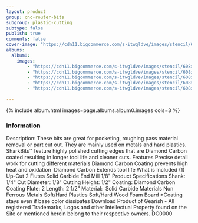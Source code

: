 ```yaml
---
layout: product
group: cnc-router-bits
subgroup: plastic-cutting
subtype: false
publish: true
comments: false
cover-image: "https://cdn11.bigcommerce.com/s-itwgldve/images/stencil/608x608/products/3219/7628/sb-10518-dc_s_w_1__06314.1675310613.png?c=2"
albums:
  album0:
    images:
        - "https://cdn11.bigcommerce.com/s-itwgldve/images/stencil/608x608/products/3219/7628/sb-10518-dc_s_w_1__06314.1675310613.png?c=2"
        - "https://cdn11.bigcommerce.com/s-itwgldve/images/stencil/608x608/products/3219/7717/10518-Bit_Spinning__62317.1675310613.gif?c=2"
        - "https://cdn11.bigcommerce.com/s-itwgldve/images/stencil/608x608/products/3219/7678/10518__49267.1675310613.png?c=2"
        - "https://cdn11.bigcommerce.com/s-itwgldve/images/stencil/608x608/products/3219/7665/10518-DC_in_use__64367.1675310613.JPG?c=2"
        - "https://cdn11.bigcommerce.com/s-itwgldve/images/stencil/608x608/products/3219/7415/SB-10518-DC__93359.1675310613.png?c=2"

---
```


{% include album.html images=page.albums.album0.images cols=3 %}

### Information

Description:
 These bits are great for pocketing, roughing pass material removal or part cut out. They are mainly used on metals and hard plastics.   SharkBits™ feature highly polished cutting edges that are Diamond Carbon coated resulting in longer tool life and cleaner cuts.  Features  Precise detail work for cutting different materials Diamond Carbon Coating prevents high heat and oxidation  Diamond Carbon Extends tool life  What is Included  (1) Up-Cut 2 Flutes Solid Carbide End Mill 1/8"  Product Specifications  Shank: 1/4" Cut Diameter: 1/8" Cutting Height: 1/2" Coating: Diamond Carbon Coating Flute: 2 Length: 2 1/2" Material:  Solid Carbide  Materials  Non Ferrous Metals Soft/Hard Plastics Soft/Hard Wood Foam Board  *Coating stays even if base color dissipates Download Product of Gearish - All registered Trademarks, Logos and other Intellectual Property found on the Site or mentioned herein belong to their respective owners. DC0000  

